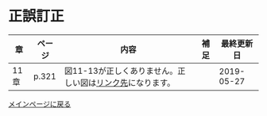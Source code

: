 # 正誤訂正

|章  |ページ  |内容　　　　　　　|補足|最終更新日|
|---|---|---|---|---|
|11章|p.321|図11-13が正しくありません。正しい図は[リンク先](images/fig11-13-m.png)になります。||2019-05-27|

[メインページに戻る](./README.md)